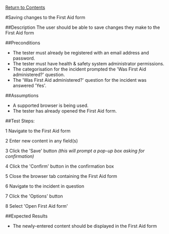 [Return to Contents](https://github.com/infojam-james/test-cases/blob/master/Contents.md)

#Saving changes to the First Aid form

##Description
The user should be able to save changes they make to the First Aid form

##Preconditions
+ The tester must already be registered with an email address and password.
+ The tester must have health & safety system administrator permissions.
+ The categorisation for the incident prompted the 'Was First Aid administered?' question.
+ The 'Was First Aid administered?' question for the incident was answered 'Yes'.

##Assumptions
+ A supported browser is being used.
+ The tester has already opened the First Aid form.

##Test Steps:

1 Navigate to the First Aid form

2 Enter new content in any field(s)

3 Click the 'Save' button *(this will prompt a pop-up box asking for confirmation)*

4 Click the 'Confirm' button in the confirmation box

5 Close the browser tab containing the First Aid form

6 Navigate to the incident in question

7 Click the 'Options' button

8 Select 'Open First Aid form'

##Expected Results
+ The newly-entered content should be displayed in the First Aid form
